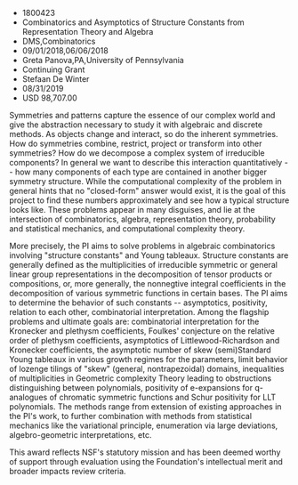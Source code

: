 
* 1800423
* Combinatorics and Asymptotics of Structure Constants from Representation Theory and Algebra
* DMS,Combinatorics
* 09/01/2018,06/06/2018
* Greta Panova,PA,University of Pennsylvania
* Continuing Grant
* Stefaan De Winter
* 08/31/2019
* USD 98,707.00

Symmetries and patterns capture the essence of our complex world and give the
abstraction necessary to study it with algebraic and discrete methods. As
objects change and interact, so do the inherent symmetries. How do symmetries
combine, restrict, project or transform into other symmetries? How do we
decompose a complex system of irreducible components? In general we want to
describe this interaction quantitatively -- how many components of each type are
contained in another bigger symmetry structure. While the computational
complexity of the problem in general hints that no "closed-form" answer would
exist, it is the goal of this project to find these numbers approximately and
see how a typical structure looks like. These problems appear in many disguises,
and lie at the intersection of combinatorics, algebra, representation theory,
probability and statistical mechanics, and computational complexity theory.

More precisely, the PI aims to solve problems in algebraic combinatorics
involving "structure constants" and Young tableaux. Structure constants are
generally defined as the multiplicities of irreducible symmetric or general
linear group representations in the decomposition of tensor products or
compositions, or, more generally, the nonnegtive integral coefficients in the
decomposition of various symmetric functions in certain bases. The PI aims to
determine the behavior of such constants -- asymptotics, positivity, relation to
each other, combinatorial interpretation. Among the flagship problems and
ultimate goals are: combinatorial interpretation for the Kronecker and plethysm
coefficients, Foulkes' conjecture on the relative order of plethysm
coefficients, asymptotics of Littlewood-Richardson and Kronecker coefficients,
the asymptotic number of skew (semi)Standard Young tableaux in various growth
regimes for the parameters, limit behavior of lozenge tilings of "skew"
(general, nontrapezoidal) domains, inequalities of multiplicities in Geometric
complexity Theory leading to obstructions distinguishing between polynomials,
positivity of e-expansions for q-analogues of chromatic symmetric functions and
Schur positivity for LLT polynomials. The methods range from extension of
existing approaches in the PI's work, to further combination with methods from
statistical mechanics like the variational principle, enumeration via large
deviations, algebro-geometric interpretations, etc.

This award reflects NSF's statutory mission and has been deemed worthy of
support through evaluation using the Foundation's intellectual merit and broader
impacts review criteria.
